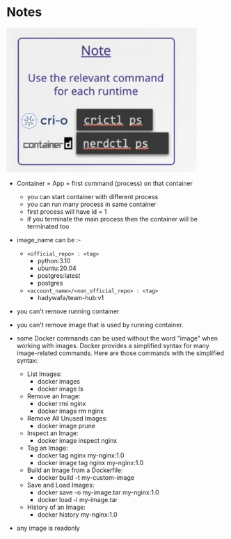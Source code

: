 # Notes

![alt text](image.png)

- Container = App = first command (process) on that container

  - you can start container with different process
  - you can run many process in same container
  - first process will have id = 1
  - if you terminate the main process then the container will be terminated too

- image_name can be :-

  - `<official_repo> : <tag>`
    - python:3.10
    - ubuntu:20.04
    - postgres:latest
    - postgres
  - `<account_name>/<non_official_repo> : <tag>`
    - hadywafa/team-hub:v1

- you can't remove running container
- you can't remove image that is used by running container.

- some Docker commands can be used without the word "image" when working with images. Docker provides a simplified syntax for many image-related commands. Here are those commands with the simplified syntax:

  - List Images:
    - docker images
    - docker image ls
  - Remove an Image:
    - docker rmi nginx
    - docker image rm nginx
  - Remove All Unused Images:
    - docker image prune
  - Inspect an Image:
    - docker image inspect nginx
  - Tag an Image:
    - docker tag nginx my-nginx:1.0
    - docker image tag nginx my-nginx:1.0
  - Build an Image from a Dockerfile:
    - docker build -t my-custom-image
  - Save and Load Images:
    - docker save -o my-image.tar my-nginx:1.0
    - docker load -i my-image.tar
  - History of an Image:
    - docker history my-nginx:1.0

- any image is readonly
